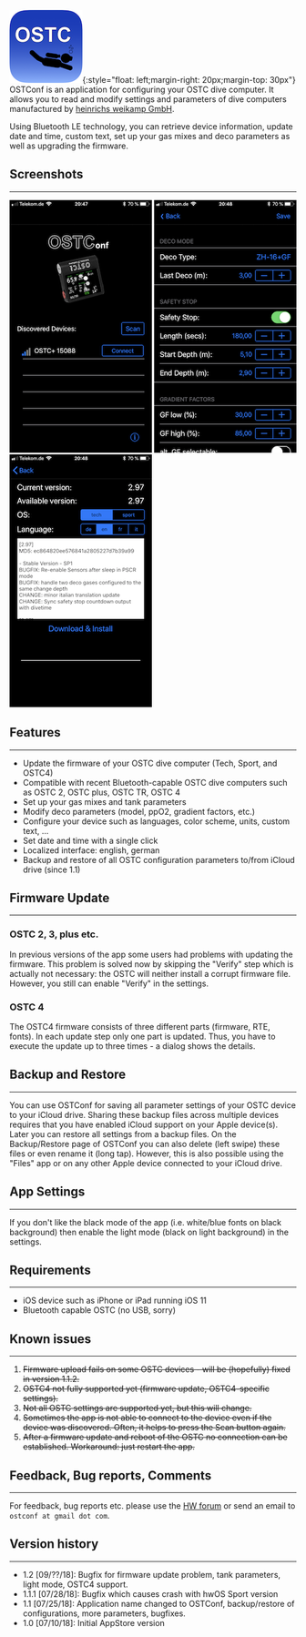  ![AppIcon](/img/AppIcon.png){:style="float: left;margin-right: 20px;margin-top: 30px"}
OSTConf is an application for configuring your OSTC dive computer. It allows you to read 
and modify settings and parameters of dive computers manufactured by 
[heinrichs weikamp GmbH](http://www.heinrichsweikamp.com).

Using Bluetooth LE technology, you can retrieve device information, update date and time, 
custom text, set up your gas mixes and deco parameters as well as upgrading the firmware.


## Screenshots

* * *
 
 ![AppIcon](/img/IMG_3087.png) ![AppIcon](/img/IMG_3088.png) ![AppIcon](/img/IMG_3089.png)

## Features

* * *
 
*  Update the firmware of your OSTC dive computer (Tech, Sport, and OSTC4)
*  Compatible with recent Bluetooth-capable OSTC dive computers such as OSTC 2, OSTC plus, OSTC TR, OSTC 4
*  Set up your gas mixes and tank parameters
*  Modify deco parameters (model, ppO2, gradient factors, etc.)
*  Configure your device such as languages, color scheme, units, custom text, ...
*  Set date and time with a single click
*  Localized interface: english, german
*  Backup and restore of all OSTC configuration parameters to/from iCloud drive (since 1.1)

## Firmware Update

* * *

### OSTC 2, 3, plus etc.

In previous versions of the app some users had problems with updating the firmware. This problem is solved now by skipping 
the "Verify" step which is actually not necessary: the OSTC will neither install a corrupt firmware file. However, you 
still can enable "Verify" in the settings.

### OSTC 4

The OSTC4 firmware consists of three different parts (firmware, RTE, fonts). In each update step only one part is updated. Thus, you have to execute the update up to three times - a dialog shows the details.

## Backup and Restore

* * *

You can use OSTConf for saving all parameter settings of your OSTC device to your iCloud drive. Sharing these backup files across multiple devices requires that you have enabled iCloud support on your Apple device(s). Later you can restore all settings from a backup files. 
On the Backup/Restore page of OSTConf you can also delete (left swipe) these files or even rename it (long tap). However, this is also possible using the "Files" app or on any other Apple device connected to your iCloud drive.

## App Settings

* * *

If you don't like the black mode of the app (i.e. white/blue fonts on black background) then enable the light mode (black on light background) in the settings.
 
## Requirements

* * *

*  iOS device such as iPhone or iPad running iOS 11
*  Bluetooth capable OSTC (no USB, sorry)

## Known issues

* * *

1. ~~Firmware upload fails on some OSTC devices - will be (hopefully) fixed in version 1.1.2.~~
2. ~~OSTC4 not fully supported yet (firmware update, OSTC4-specific settings).~~
3.  ~~Not all OSTC settings are supported yet, but this will change.~~
5.  ~~Sometimes the app is not able to connect to the device even if the device was discovered. Often, it helps to press the Scan button again.~~
5.  ~~After a firmware update and reboot of the OSTC no connection can be established. Workaround: just restart the app.~~

## Feedback, Bug reports, Comments

* * *

For feedback, bug reports etc. please use the [HW forum](http://forum.heinrichsweikamp.com/list.php?6) or send an email to `ostconf at gmail dot com`.

## Version history

* * *

*   1.2 [09/??/18]: Bugfix for firmware update problem, tank parameters, light mode, OSTC4 support.
*   1.1.1 [07/28/18]: Bugfix which causes crash with hwOS Sport version
*   1.1 [07/25/18]: Application name changed to OSTConf, backup/restore of configurations, more parameters, bugfixes.
*   1.0 [07/10/18]: Initial AppStore version
